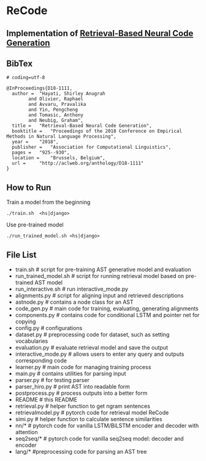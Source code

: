 # ReCode
## Implementation of [Retrieval-Based Neural Code Generation](http://aclweb.org/anthology/D18-1111)

## BibTex
```
# coding=utf-8

@InProceedings{D18-1111,
  author = 	"Hayati, Shirley Anugrah
		and Olivier, Raphael
		and Avvaru, Pravalika
		and Yin, Pengcheng
		and Tomasic, Anthony
		and Neubig, Graham",
  title = 	"Retrieval-Based Neural Code Generation",
  booktitle = 	"Proceedings of the 2018 Conference on Empirical Methods in Natural Language Processing",
  year = 	"2018",
  publisher = 	"Association for Computational Linguistics",
  pages = 	"925--930",
  location = 	"Brussels, Belgium",
  url = 	"http://aclweb.org/anthology/D18-1111"
}
```

## How to Run

Train a model from the beginning

```
./train.sh  <hs|django>
```

Use pre-trained model

```
./run_trained_model.sh <hs|django>
```

## File List

- train.sh                            # script for pre-training AST generative model and evaluation
- run_trained_model.sh     # script for running retrieval model based on pre-trained AST model
- run_interactive.sh           # run interactive_mode.py
- alignments.py                 # script for aligning input and retrieved descriptions
- astnode.py                      # contains  a node class for an AST
- code_gen.py                   # main code for training, evaluating, generating alignments
- components.py               # contains code for conditional LSTM and pointer net for copying
- config.py                         # configurations
- dataset.py                       # preprocessing code for dataset, such as setting vocabularies
- evaluation.py                  # evaluate retrieval model and save the output
- interactive_mode.py       # allows users to enter any query and outputs corresponding code
- learner.py                       # main code for managing training process
- main.py                          # contains utilities for parsing input
- parser.py                        # for testing parser
- parser_hiro.py                # print AST into readable form
- postprocess.py               # process outputs into a better form
- README                        # this README
- retrieval.py                      # helper function to get ngram sentences  
- retrievalmodel.py            # pytorch code for retrieval model ReCode
- simi.py                            # helper function to calculate sentence similarities
- nn/*      # pytorch code for vanilla LSTM/BiLSTM encoder and decoder with attention
- seq2seq/*                       # pytorch code for vanilla seq2seq model: decoder and encoder 
- lang/*                              #preprocessing code for parsing an AST tree 

